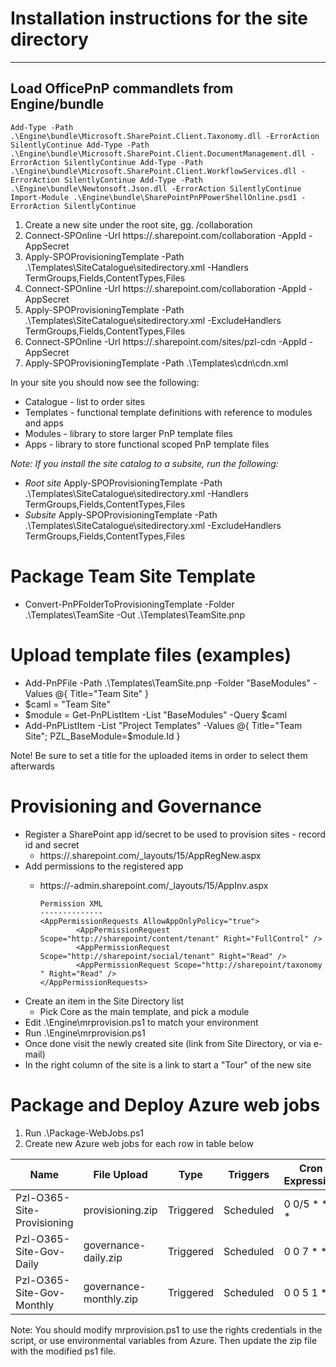 # Installation instructions for the site directory
----------------------------------------------------

## Load OfficePnP commandlets from Engine/bundle

`
Add-Type -Path .\Engine\bundle\Microsoft.SharePoint.Client.Taxonomy.dll -ErrorAction SilentlyContinue
Add-Type -Path .\Engine\bundle\Microsoft.SharePoint.Client.DocumentManagement.dll -ErrorAction SilentlyContinue
Add-Type -Path .\Engine\bundle\Microsoft.SharePoint.Client.WorkflowServices.dll -ErrorAction SilentlyContinue
Add-Type -Path .\Engine\bundle\Newtonsoft.Json.dll -ErrorAction SilentlyContinue
Import-Module .\Engine\bundle\SharePointPnPPowerShellOnline.psd1 -ErrorAction SilentlyContinue
`

1. Create a new site under the root site, gg. /collaboration
2. Connect-SPOnline -Url https://<tenant>.sharepoint.com/collaboration -AppId <appId> -AppSecret <appSecret>
3. Apply-SPOProvisioningTemplate -Path .\Templates\SiteCatalogue\sitedirectory.xml -Handlers TermGroups,Fields,ContentTypes,Files
4. Connect-SPOnline -Url https://<tenant>.sharepoint.com/collaboration -AppId <appId> -AppSecret <appSecret>
5. Apply-SPOProvisioningTemplate -Path .\Templates\SiteCatalogue\sitedirectory.xml -ExcludeHandlers TermGroups,Fields,ContentTypes,Files
6. Connect-SPOnline -Url https://<tenant>.sharepoint.com/sites/pzl-cdn -AppId <appId> -AppSecret <appSecret>
7. Apply-SPOProvisioningTemplate -Path .\Templates\cdn\cdn.xml 

In your site you should now see the following:

* Catalogue - list to order sites
* Templates - functional template definitions with reference to modules and apps
* Modules   - library to store larger PnP template files
* Apps      - library to store functional scoped PnP template files

*Note:*  _If you install the site catalog to a subsite, run the following:_
* *Root site* Apply-SPOProvisioningTemplate -Path .\Templates\SiteCatalogue\sitedirectory.xml -Handlers TermGroups,Fields,ContentTypes,Files
* *Subsite* Apply-SPOProvisioningTemplate -Path .\Templates\SiteCatalogue\sitedirectory.xml -ExcludeHandlers TermGroups,Fields,ContentTypes,Files

# Package Team Site Template

* Convert-PnPFolderToProvisioningTemplate -Folder .\Templates\TeamSite -Out .\Templates\TeamSite.pnp

# Upload template files (examples)

* Add-PnPFile -Path .\Templates\TeamSite.pnp -Folder "BaseModules" -Values @{ Title="Team Site" }
* $caml = "<View><Query><Where><Eq><FieldRef Name='Title'/><Value Type='Text'>Team Site</Value></Eq></Where></Query></View>"
* $module = Get-PnPListItem -List "BaseModules" -Query $caml
* Add-PnPListItem -List "Project Templates" -Values @{ Title="Team Site"; PZL_BaseModule=$module.Id }

Note! Be sure to set a title for the uploaded items in order to select them afterwards

# Provisioning and Governance

* Register a SharePoint app id/secret to be used to provision sites - record id and secret
  * https://<tenant>.sharepoint.com/_layouts/15/AppRegNew.aspx
* Add permissions to the registered app
  * https://<tenant>-admin.sharepoint.com/_layouts/15/AppInv.aspx

        Permission XML
        --------------
        <AppPermissionRequests AllowAppOnlyPolicy="true">
                <AppPermissionRequest Scope="http://sharepoint/content/tenant" Right="FullControl" />
                <AppPermissionRequest Scope="http://sharepoint/social/tenant" Right="Read" />
                <AppPermissionRequest Scope="http://sharepoint/taxonomy " Right="Read" />
        </AppPermissionRequests>
* Create an item in the Site Directory list
  * Pick Core as the main template, and pick a module
* Edit .\Engine\mrprovision.ps1 to match your environment
* Run .\Engine\mrprovision.ps1
* Once done visit the newly created site (link from Site Directory, or via e-mail)
* In the right column of the site is a link to start a "Tour" of the new site

# Package and Deploy Azure web jobs

1. Run .\Package-WebJobs.ps1
2. Create new Azure web jobs for each row in table below

| Name                        | File Upload            | Type      | Triggers  | Cron Expression |
| --------------------------- | ---------------------- | --------- | --------- | --------------- |
| Pzl-O365-Site-Provisioning | provisioning.zip       | Triggered | Scheduled | 0 0/5 * * * *   |
| Pzl-O365-Site-Gov-Daily    | governance-daily.zip   | Triggered | Scheduled | 0 0 7 * * *     |
| Pzl-O365-Site-Gov-Monthly  | governance-monthly.zip | Triggered | Scheduled | 0 0 5 1 * *     |



Note: You should modify mrprovision.ps1 to use the rights credentials in the script, or use
environmental variables from Azure. Then update the zip file with the modified ps1 file.